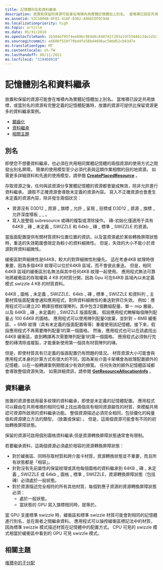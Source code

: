 ```yaml
---
title: 記憶體別名和資料繼承
description: 放置和保留的資源可能會在堆積內為實體記憶體加上別名。 當堆積已設定共用旗標，或當別名的資源有完整定義的記憶體配置時，放置的資源可提供比保留資源更多的資料繼承案例。
ms.assetid: 53C5804B-0F81-41AF-83D2-A96DCDFDC94A
ms.localizationpriority: high
ms.topic: article
ms.date: 05/31/2018
ms.openlocfilehash: 2b584ef95f4ee89bc98940c8407427203a19f55046134e1d3c15cb672fef8fef
ms.sourcegitcommit: e6600f550f79bddfe58bd4696ac50dd52cb03d7e
ms.translationtype: MT
ms.contentlocale: zh-TW
ms.lasthandoff: 08/11/2021
ms.locfileid: "119460918"
---
```

# <a name="memory-aliasing-and-data-inheritance"></a>記憶體別名和資料繼承

放置和保留的資源可能會在堆積內為實體記憶體加上別名。 當堆積已設定共用旗標，或當別名的資源有完整定義的記憶體配置時，放置的資源可提供比保留資源更多的資料繼承案例。

-   [鋸齒化](#memory-aliasing-and-data-inheritance)
-   [資料繼承](#data-inheritance)
-   [相關主題](#related-topics)

## <a name="aliasing"></a>別名

即使您不想要資料繼承，也必須在共用相同實體記憶體的兩個資源的使用方式之間發出別名屏障。 簡單的使用模型至少必須代表與這類作業相關的目的地資源。 如需更多詳細資料和先進的使用模型，請參閱 [**CreatePlacedResource**](/windows/desktop/api/d3d12/nf-d3d12-id3d12device-createplacedresource) 。

存取資源之後，任何與該資源分享實體記憶體的資源都會變成無效，除非允許進行資料繼承。 讀取不正確資源會導致未定義的資源內容。 寫入不正確資源也會產生未定義的資源內容，除非發生兩個狀況：

-   資源沒有 D3D12 \_ 資源 \_ 旗標 \_ 允許 \_ 呈現 \_ 目標或 D3D12 \_ 資源 \_ 旗標 \_ 允許深度樣板 \_ \_ 。
-   寫入是整個 subresource 或磚的複製或清除操作。 磚-初始化僅適用于具有 64KB \_ 磚 \_ 未定義 \_ SWIZZLE 和 64kb \_ 磚 \_ 標準 \_ SWIZZLE 的資源。

當版面配置提供有關材質資料位置位置的資訊，以及當資源處於某些轉換屏障狀態時，重迭的失效範圍會限定為較小的資料細微性。 但是，失效的大小不能小於資源對齊資料細微性。

緩衝區對齊細微性是64KB，較大的對齊細微性則優先。 這在考慮4KB 紋理時很重要，因為多個4KB 紋理可以位於64KB 區域，而不會彼此重迭。 但是，相同64KB 區域的緩衝區別名無法與其中任何4KB 紋理一起使用。 應用程式無法可靠地將緩衝區的存取權與 4 KB 的材質分開，因為 Gpu 可在64KB 區域內以未定義模式 swizzle 4 KB 的材質資料。

64KB \_ 圖格 \_ 未定義 \_ SWIZZLE、64kb \_ 磚 \_ 標準 \_ SWIZZLE 和資料列 \_ 主要材質版面配置會通知應用程式，對齊資料細微性的重迭對齊已失效。 例如：應用程式可以建立2D 轉譯目標紋理陣列，其中包含2個數組配量、單一 mip 層級，以及 64KB \_ 磚 \_ 未定義的 \_ SWIZZLE 版面配置。 假設應用程式瞭解每個陣列配量占 100 64KB 的圖格。 應用程式可以使用陣列配量0放棄，並針對 ~ 6MB 緩衝區、~ 6MB 紋理（具有未定義的版面配置等等）重複使用該記憶體。接下來，假設應用程式不再需要陣列配量1的第一個圖格。 然後，應用程式也可以在該處找出64KB 緩衝區，直到轉譯再次需要陣列配量1的第一個圖格。 應用程式必須執行完整的磚清除或複製，才能重新使用第一個具有材質陣列的磚。

但是，即使材質具有已定義的版面配置仍有問題的情況。 材質資源大小可能會與應用程式本身的計算方式有很大的不同，因為某些介面卡架構會為紋理配置額外的記憶體，以在一般轉譯案例期間減少有效的頻寬。 任何失效的額外記憶體區域都會導致整個資源失效。 如需詳細資訊，請參閱 [**GetResourceAllocationInfo**](/windows/desktop/api/d3d12/nf-d3d12-id3d12device-getresourceallocationinfo) 。

## <a name="data-inheritance"></a>資料繼承

放置的資源會啟用最多紋理的資料繼承，即使是未定義的記憶體配置。 應用程式可以藉由在共用堆積的相同位移上找出兩個具有相同資源屬性的材質，來模擬共用認可資源所啟用的資料繼承功能。 整個資源描述必須完全相同，包括優化的純量值和資源建立方法的類型， (放置或保留) 。 但是，這兩個資源可能會有不同的初始轉換屏障狀態。

保留的資源可啟用個別圖格資料繼承;但是資源轉換屏障狀態通常會有限制。

若要繼承資料，這兩個資源必須處於相容的資源轉換屏障狀態：

-   對於緩衝區、同時存取材質和跨介面卡材質，資源轉換狀態並不重要，而且所有狀態都是「相容」。
-   針對沒有先前屬性的保留紋理或其他每個圖格的資料繼承到 64KB \_ 磚 \_ 未定義 \_ SWIZZLE 或 64kb \_ 圖格 \_ 標準 \_ SWIZZLE，資源轉換屏障狀態（包括磚）必須處於一般狀態。
-   對於資源描述完全相符的所有其他材質，每個對應子資源的資源轉換屏障狀態必須：
    -   處於一般狀態。
    -   當狀態的 GPU 寫入旗標相同時，就等於。

當 GPU 支援標準 swizzle 時，緩衝區和標準 swizzle 材質可能會對相同的記憶體進行別名，並在兩者之間繼承資料。 應用程式可以操控緩衝區標記法中的材質，因為標準 swizzle 模式描述材質在記憶體中的配置方式。 CPU 可見的 swizzle 模式相當於緩衝區中看到的 GPU 可見 swizzle 模式。

## <a name="related-topics"></a>相關主題

<dl> <dt>

[堆積中的子分配](suballocation-within-heaps.md)
</dt> </dl>

 

 




